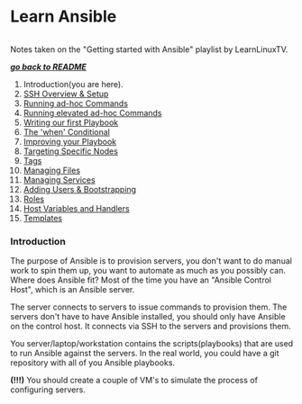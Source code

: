 # Learn Ansible

![]()

Notes taken on the "Getting started with Ansible" playlist by LearnLinuxTV.

[***go back to README***](/README.md)

1. Introduction(you are here).
1. [SSH Overview & Setup](02-ssh.md)
1. [Running ad-hoc Commands]()
1. [Running elevated ad-hoc Commands]()
1. [Writing our first Playbook]()
1. [The 'when' Conditional]()
1. [Improving your Playbook]()
1. [Targeting Specific Nodes]()
1. [Tags]()
1. [Managing Files]()
1. [Managing Services]()
1. [Adding Users & Bootstrapping]()
1. [Roles]()
1. [Host Variables and Handlers]()
1. [Templates]()

### Introduction

The purpose of Ansible is to provision servers, you don't want to do manual
work to spin them up, you want to automate as much as you possibly can. Where
does Ansible fit? Most of the time you have an "Ansible Control Host", which is
an Ansible server.

The server connects to servers to issue commands to provision them. The servers
don't have to have Ansible installed, you should only have Ansible on the
control host. It connects via SSH to the servers and provisions them. 

You server/laptop/workstation contains the scripts(playbooks) that are used to
run Ansible against the servers. In the real world, you could have a git
repository with all of you Ansible playbooks. 

**(!!!)** You should create a couple of VM's to simulate the process of
configuring servers.
